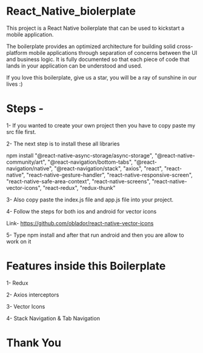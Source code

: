 ﻿# React_Native_biolerplate
 
 This project is a React Native boilerplate that can be used to kickstart a mobile application.

The boilerplate provides an optimized architecture for building solid cross-platform mobile applications through separation of concerns between the UI and business logic. It is fully documented so that each piece of code that lands in your application can be understood and used.

If you love this boilerplate, give us a star, you will be a ray of sunshine in our lives :)

# Steps - 
1- If you wanted to create your own project then you have to copy paste my src file first.

2- The next step is to install these all libraries

npm install 
    "@react-native-async-storage/async-storage",
    "@react-native-community/art",
    "@react-navigation/bottom-tabs",
    "@react-navigation/native",
    "@react-navigation/stack",
    "axios",
    "react",
    "react-native",
    "react-native-gesture-handler",
    "react-native-responsive-screen",
    "react-native-safe-area-context",
    "react-native-screens",
    "react-native-vector-icons",
    "react-redux",
    "redux-thunk"
  
 3- Also copy paste the index.js file and app.js file into your project.
 
 4- Follow the steps for both ios and android for vector icons 
 
  Link- https://github.com/oblador/react-native-vector-icons
  
 5- Type npm install and after that run android and then you are allow to work on it
 
# Features inside this Boilerplate
 1- Redux
 
 2- Axios interceptors
 
 3- Vector Icons
 
 4- Stack Navigation & Tab Navigation
 
 
# Thank You
